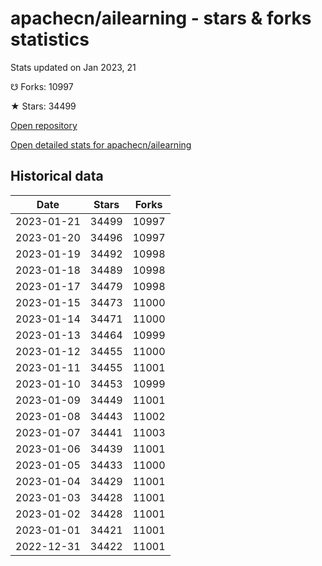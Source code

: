 # apachecn/ailearning - stars & forks statistics

Stats updated on Jan 2023, 21

☋ Forks: 10997

★ Stars: 34499

[Open repository](https://github.com/apachecn/ailearning)

[Open detailed stats for apachecn/ailearning](https://reviewgithub.com/rep/apachecn/ailearning)

## Historical data
| Date | Stars | Forks |
|------|-------|-------|
| 2023-01-21 | 34499 | 10997 | 
| 2023-01-20 | 34496 | 10997 | 
| 2023-01-19 | 34492 | 10998 | 
| 2023-01-18 | 34489 | 10998 | 
| 2023-01-17 | 34479 | 10998 | 
| 2023-01-15 | 34473 | 11000 | 
| 2023-01-14 | 34471 | 11000 | 
| 2023-01-13 | 34464 | 10999 | 
| 2023-01-12 | 34455 | 11000 | 
| 2023-01-11 | 34455 | 11001 | 
| 2023-01-10 | 34453 | 10999 | 
| 2023-01-09 | 34449 | 11001 | 
| 2023-01-08 | 34443 | 11002 | 
| 2023-01-07 | 34441 | 11003 | 
| 2023-01-06 | 34439 | 11001 | 
| 2023-01-05 | 34433 | 11000 | 
| 2023-01-04 | 34429 | 11001 | 
| 2023-01-03 | 34428 | 11001 | 
| 2023-01-02 | 34428 | 11001 | 
| 2023-01-01 | 34421 | 11001 | 
| 2022-12-31 | 34422 | 11001 | 

